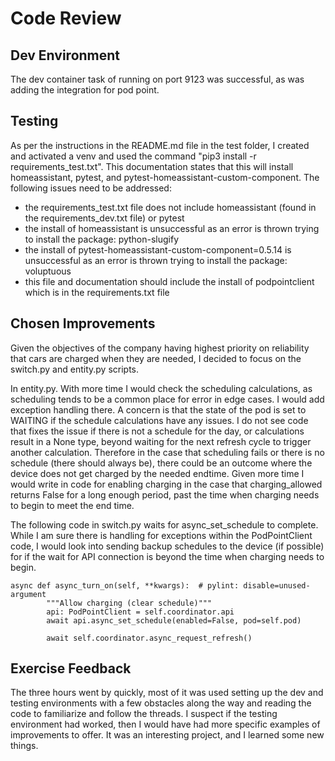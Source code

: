 # Code Review

## Dev Environment

The dev container task of running on port 9123 was successful, as was adding the integration for pod point. 

## Testing
As per the instructions in the README.md file in the test folder, I created and activated a venv and used the command "pip3 install -r requirements_test.txt". This documentation states that this will install homeassistant, pytest, and pytest-homeassistant-custom-component.
The following issues need to be addressed:
- the requirements_test.txt file does not include homeassistant (found in the requirements_dev.txt file) or pytest
- the install of homeassistant is unsuccessful as an error is thrown trying to install the package: python-slugify
- the install of pytest-homeassistant-custom-component=0.5.14 is unsuccessful as an error is thrown trying to install the package: voluptuous
- this file and documentation should include the install of podpointclient which is in the requirements.txt file

## Chosen Improvements

Given the objectives of the company having highest priority on reliability that cars are charged when they are needed, I decided to focus on the switch.py and entity.py scripts. 

In entity.py. With more time I would check the scheduling calculations, as scheduling tends to be a common place for error in edge cases. I would add exception handling there. A concern is that the state of the pod is set to WAITING if the schedule calculations have any issues. I do not see code that fixes the issue if there is not a schedule for the day, or calculations result in a None type, beyond waiting for the next refresh cycle to trigger another calculation. Therefore in the case that scheduling fails or there is no schedule (there should always be), there could be an outcome where the device does not get charged by the needed endtime. Given more time I would write in code for enabling charging in the case that charging_allowed returns False for a long enough period, past the time when charging needs to begin to meet the end time.

The following code in switch.py waits for async_set_schedule to complete. While I am sure there is handling for exceptions within the PodPointClient code, I would look into sending backup schedules to the device (if possible) for if the wait for API connection is beyond the time when charging needs to begin.
```
async def async_turn_on(self, **kwargs):  # pylint: disable=unused-argument
        """Allow charging (clear schedule)"""
        api: PodPointClient = self.coordinator.api
        await api.async_set_schedule(enabled=False, pod=self.pod)

        await self.coordinator.async_request_refresh()
 ```
 
 ## Exercise Feedback
 
 The three hours went by quickly, most of it was used setting up the dev and testing environments with a few obstacles along the way and reading the code to familiarize and follow the threads. I suspect if the testing environment had worked, then I would have had more specific examples of improvements to offer. It was an interesting project, and I learned some new things.
